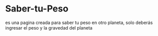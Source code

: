 # Saber-tu-Peso
es una pagina creada para saber tu peso en otro planeta, solo deberás ingresar el peso y la gravedad del planeta
